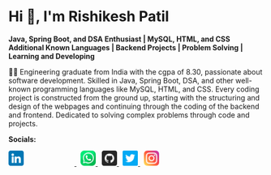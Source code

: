 # Hi 👋, I'm Rishikesh Patil

**Java, Spring Boot, and DSA Enthusiast | MySQL, HTML, and CSS Additional Known Languages | Backend Projects | Problem Solving | Learning and Developing**

👨‍💻 Engineering graduate from India with the cgpa of  8.30, passionate about software development. Skilled in Java, Spring Boot, DSA, and other well-known programming languages like MySQL, HTML, and CSS. Every coding project is constructed from the ground up, starting with the structuring and design of the webpages and continuing through the coding of the backend and frontend. Dedicated to solving complex problems through code and projects.

**Socials:**
<div>
    <a href="https://www.linkedin.com/in/patilrishikesh">
        <img src="linkedin.png" alt="instagram" width="30px" style="padding-right: 100px;">
    </a>
    &nbsp; <a href="https://wa.me/919137108042">
        <img src="whatsapp.png" alt="instagram" width="30px">
    </a>
    &nbsp; <a href="https://github.com/TheRishiPatil">
        <img src="github.png" alt="instagram" width="30px">
    </a>
    &nbsp; <a href="https://twitter.com/Rishi9137108042">
        <img src="twitter.png" alt="instagram" width="30px">
    </a>
    &nbsp; <a href="https://www.instagram.com/i_a_m_i_r_o_n_m_a_n/">
        <img src="instagram.png" alt="instagram" width="30px">
    </a>
</div>
